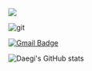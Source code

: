 <img src="https://img.shields.io/badge/Python-3766AB?style=flat-square&logo=Python&logoColor=white"/>

![git](https://img.shields.io/badge/-Git-F05032?style=for-the-badge&logo=git&logoColor=ffffff)


[![Gmail Badge](https://img.shields.io/badge/Gmail-d14836?style=flat-square&logo=Gmail&logoColor=white&link=mailto:daegi0923@gmail.com)](daegi0923@gmail.com)


![Daegi's GitHub stats](https://github-readme-stats.vercel.app/api?username=daegi0923&show_icons=true&theme=radical)
